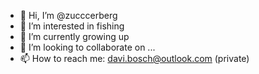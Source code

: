 - 👋 Hi, I’m @zucccerberg
- 👀 I’m interested in fishing
- 🌱 I’m currently growing up
- 💞️ I’m looking to collaborate on ...
- 📫 How to reach me: davi.bosch@outlook.com (private)

<!---
zucccerberg/zucccerberg is a ✨ special ✨ repository because its `README.md` (this file) appears on your GitHub profile.
You can click the Preview link to take a look at your changes.
--->
